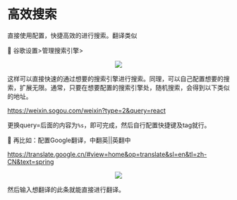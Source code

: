 # 高效搜索

直接使用配置，快捷高效的进行搜索。翻译类似

:rocket: 谷歌设置>管理搜索引擎>

<center><img src="C:\Users\Camus\AppData\Roaming\Typora\typora-user-images\image-20200611150250527.png" /></center>

这样可以直接快速的通过想要的搜索引擎进行搜索。同理，可以自己配置想要的搜索，扩展无限。通常，只要在想要配置的搜索引擎处，随机搜索，会得到以下类似的地址。

https://weixin.sogou.com/weixin?type=2&query=react

更换query=后面的内容为`%s`，即可完成，然后自行配置快捷键及tag就行。

:rocket: 再比如：配置Google翻译，中翻英||英翻中

https://translate.google.cn/#view=home&op=translate&sl=en&tl=zh-CN&text=spring

<center><img src="C:\Users\Camus\AppData\Roaming\Typora\typora-user-images\image-20200529094821839.png"/></center>

然后输入想翻译的此条就能直接进行翻译。





